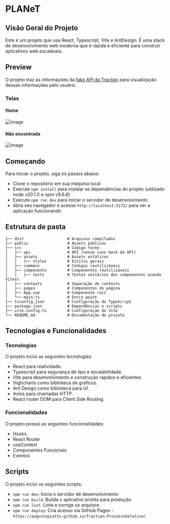 # PLANeT

## Visão Geral do Projeto

Este é um projeto que usa React, Typescript, Vite e AntDesign. É uma stack de desenvolvimento web moderna que é rápida e eficiente para construir aplicativos web escaláveis.

## Preview

O projeto traz as informações da [fake API da Tractian](https://github.com/tractian/fake-api) para visualização dessas informações pelo usuário.

### Telas

#### Home

![image](https://github.com/augustopiatto/Tractian-ProcessoSeletivo/assets/77405968/07f6ebff-547b-48c7-9047-456be73c7fbf)

#### Não encontrada

![image](https://github.com/augustopiatto/Tractian-ProcessoSeletivo/assets/77405968/5c0fd69e-62fa-4d6e-ac4e-befa722f1228)

## Começando

Para iniciar o projeto, siga os passos abaixo:

- Clone o repositório em sua máquina local
- Execute `npm install` para instalar as dependências do projeto (utilizado node v20.1.0 e npm v9.6.6)
- Execute `npm run dev` para iniciar o servidor de desenvolvimento
- Abra seu navegador e acesse `http://localhost:5173/` para ver a aplicação funcionando

## Estrutura de pasta

```
├── dist                   # Arquivos compilados
├── public                 # Assets públicos
├── src                    # Código fonte
│   ├── api                # API (nesse caso mock da API)
│   ├── assets             # Assets estáticos
│   │   ├── styles         # Estilos gerais
│   ├── commons            # Códigos reutilizáveis
│   ├── components         # Componentes reutilizáveis
|   |   ├── tests          # Testes unitários dos componentes usando Vitest
│   ├── contexts           # Separação de contexts
│   ├── pages              # Componentes de página
│   ├── App.vue            # Componente raiz
│   └── main.ts            # Entry point
├── tsconfig.json          # Configuração do TypeScript
├── package.json           # Dependências e scripts
├── vite.config.ts         # Configuração do Vite
└── README.md              # Documentação do projeto
```

## Tecnologias e Funcionalidades

### Tecnologias

O projeto inclui as seguintes tecnologias:

- React para reatividade.
- Typescript para segurança de tipo e escalabilidade.
- Vite para desenvolvimento e construção rápidos e eficientes
- Highcharts como biblioteca de gráficos.
- Ant Design como biblioteca para UI.
- Axios para chamadas HTTP.
- React router DOM para Client Side Routing.

### Funcionalidades

O projeto possui as seguintes funcionalidades:

- Hooks
- React Router
- useContext
- Componentes Funcionais
- Eventos

## Scripts

O projeto inclui os seguintes scripts:

- `npm run dev`: Inicia o servidor de desenvolvimento
- `npm run build`: Builda o aplicativo pronto para produção
- `npm run lint`: Linta e corrige os arquivos
- `npm run deploy`: Cria acesso via GitHub Pages - `https://augustopiatto.github.io/Tractian-ProcessoSeletivo/`
